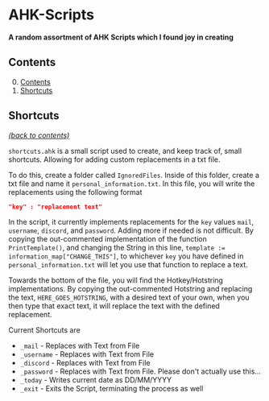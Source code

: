 # AHK-Scripts

**A random assortment of AHK Scripts which I found joy in creating**

## <span id=contents>Contents</span>

0. <a href=#contents>Contents</a>
1. <a href=#shortcuts>Shortcuts</a>

## <span id=shortcuts>Shortcuts</span>

<i><a href=#contents>(back to contents)</a></i>

`shortcuts.ahk` is a small script used to create, and keep track of, small shortcuts. Allowing for adding custom replacements in a txt file.

To do this, create a folder called `IgnoredFiles`. Inside of this folder, create a txt file and name it `personal_information.txt`. In this file, you will write the replacements using the following format

```json
"key" : "replacement text"
```

In the script, it currently implements replacements for the `key` values `mail`, `username`, `discord`, and `password`. Adding more if needed is not difficult. By copying the out-commented implementation of the function `PrintTemplate()`, and changing the String in this line, `template := information_map["CHANGE_THIS"]`, to whichever `key` you have defined in `personal_information.txt` will let you use that function to replace a text.

Towards the bottom of the file, you will find the Hotkey/Hotstring implementations. By copying the out-commented Hotstring and replacing the text, `HERE_GOES_HOTSTRING`, with a desired text of your own, when you then type that exact text, it will replace the text with the defined replacement.

Current Shortcuts are

- `_mail` - Replaces with Text from File
- `_username` - Replaces with Text from File
- `_discord` - Replaces with Text from File
- `_password` - Replaces with Text from File. Please don't actually use this...
- `_today` - Writes current date as DD/MM/YYYY
- `_exit` - Exits the Script, terminating the process as well
